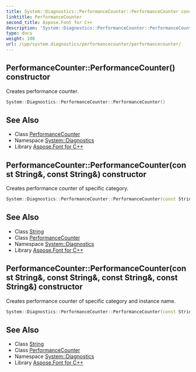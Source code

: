 ```yaml
---
title: System::Diagnostics::PerformanceCounter::PerformanceCounter constructor
linktitle: PerformanceCounter
second_title: Aspose.Font for C++
description: 'System::Diagnostics::PerformanceCounter::PerformanceCounter constructor. Creates performance counter in C++.'
type: docs
weight: 100
url: /cpp/system.diagnostics/performancecounter/performancecounter/
---
```

## PerformanceCounter::PerformanceCounter() constructor


Creates performance counter.

```cpp
System::Diagnostics::PerformanceCounter::PerformanceCounter()
```

## See Also

* Class [PerformanceCounter](../)
* Namespace [System::Diagnostics](../../)
* Library [Aspose.Font for C++](../../../)
## PerformanceCounter::PerformanceCounter(const String\&, const String\&) constructor


Creates performance counter of specific category.

```cpp
System::Diagnostics::PerformanceCounter::PerformanceCounter(const String &category_name, const String &counter_name)
```

## See Also

* Class [String](../../../system/string/)
* Class [PerformanceCounter](../)
* Namespace [System::Diagnostics](../../)
* Library [Aspose.Font for C++](../../../)
## PerformanceCounter::PerformanceCounter(const String\&, const String\&, const String\&, const String\&) constructor


Creates performance counter of specific category and instance name.

```cpp
System::Diagnostics::PerformanceCounter::PerformanceCounter(const String &category_name, const String &counter_name, const String &instance_name, const String &machine_name)
```

## See Also

* Class [String](../../../system/string/)
* Class [PerformanceCounter](../)
* Namespace [System::Diagnostics](../../)
* Library [Aspose.Font for C++](../../../)
